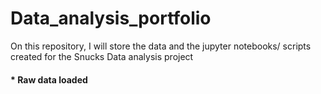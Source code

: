# Data_analysis_portfolio
On this repository, I will store the data and the jupyter notebooks/ scripts created for the Snucks Data analysis project
#### * Raw data loaded
